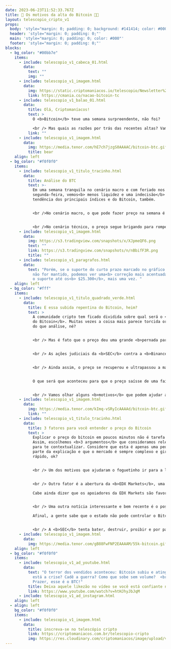 ```yaml
---
date: 2023-06-23T11:52:33.767Z
title: 🚀 Os motivos da alta do Bitcoin 🧑‍🚀
layout: telescopio_cripto_v1
props:
  body: 'style="margin: 0; padding: 0; background: #141414; color: #000"'
  header: 'style="margin: 0; padding: 0;"'
  main: 'style="margin: 0; padding: 0; color: #000"'
  footer: 'style="margin: 0; padding: 0;"'
blocks:
  - bg_color: "#00bb7e"
    items:
      - include: telescopio_v1_cabeca_01.html
        data:
          text: ""
          img: ""
      - include: telescopio_v1_imagem.html
        data:
          img: https://static.criptomaniacos.io/telescopio/Newsletter%20-%20Copia%202.png
          link: https://cmania.co/nacao-bitcoin-tc
      - include: telescopio_v1_balao_01.html
        data:
          title: Olá, Criptomaníacos!
          text: >
            O <b>Bitcoin</b> teve uma semana surpreendente, não foi?

            <br /> Mas quais as razões por trás das recentes altas? Vamos juntos no Telescópio desbravar alguns dos fatores que explicam esta subida.
          link: ""
      - include: telescopio_v1_imagem.html
        data:
          img: https://media.tenor.com/hE7ch7jzgS0AAAAC/bitcoin-btc.gif
          title: bear
    align: left
  - bg_color: "#f0f0f0"
    items:
      - include: telescopio_v1_titulo_tracinho.html
        data:
          title: Análise do BTC
          text: >-
            Em uma semana tranquila no cenário macro e com feriado nos EUA nesta
            segunda-feira, vemos<b> menos liquidez e uma indecisão</b> quanto a
            tendência dos principais índices e do Bitcoin, também. 


            <br />No cenário macro, o que pode fazer preço na semana é a sabatina de dirigentes do FED, especialmente do Jerome Powell na câmara do senado americano para falar sobre os <b>próximos passos da política monetária</b>. 


            <br />No cenário técnico, o preço segue brigando para romper resistências de curto prazo que, enquanto não forem superadas, esperamos pela continuação do processo de correção, sendo que, nos próximos dias, o Bitcoin pode ficar negociando entre <b>$26.800 e $26.200</b>. 
      - include: telescopio_v1_imagem.html
        data:
          img: https://s3.tradingview.com/snapshots/x/XJpmeQF6.png
          text: ""
          link: https://s3.tradingview.com/snapshots/n/nBbifF3R.png
          title: ""
      - include: telescopio_v1_paragrafos.html
        data:
          text: "Porém, se o suporte do curto prazo marcado no gráfico com a linha amarela
            não for mantido, podemos ver uma<b> correção mais acentuada</b> até
            o suporte até os<b> $25.300</b>, mais uma vez. "
    align: left
  - bg_color: "#fff"
    items:
      - include: telescopio_v1_titulo_quadrado_verde.html
        data:
          title: E essa subida repentina do Bitcoin, heim?
          text: >
            A comunidade cripto tem ficado dividida sobre qual será o <b>caminho
            do Bitcoin</b>. Muitas vezes a coisa mais parece torcida organizada
            do que análise, né?


            <br /> Mas é fato que o preço deu uma grande <b>pernada para cima</b> nos últimos sete dias, não foi?


            <br /> As ações judiciais da <b>SEC</b> contra a <b>Binance</b> e <b>Coinbase </b>deixaram o mercado inseguro. O anúncio do <b>Federal Reserve</b> de que poderá retornar a aumentos agressivos na taxa de juros no final do ano, levou à <b>incerteza</b> sobre os ativos de risco.


            <br /> Ainda assim, o preço se recuperou e ultrapassou a marca dos <b>30 mil dólares</b>.


            O que será que aconteceu para que o preço saísse de uma faixa preocupante e <b>recuperasse</b>, ao menos momentaneamente, regiões importantes?


            <br /> Vamos olhar alguns <b>motivos</b> que podem ajudar a explicar a <b>movimentação do preço</b> da nossa moeda tão queridinha. 🥰
      - include: telescopio_v1_imagem.html
        data:
          img: https://media.tenor.com/kImq-vSRyIcAAAAd/bitcoin-btc.gif
          link: ""
      - include: telescopio_v1_titulo_tracinho.html
        data:
          title: 3 fatores para você entender o preço do Bitcoin
          text: >
            Explicar o preço do bitcoin em poucos minutos não é tarefa fácil.
            Assim, escolhemos <b>3 argumentos</b> que consideramos relevantes
            para te contextualizar. Considere que esta é apenas uma pequena
            parte da explicação e que o mercado é sempre complexo e gira bem
            rápido, ok?


            <br /> Um dos motivos que ajudaram o foguetinho ir para a lua foi o pedido da <b>BlockRock</b> para a abertura de um <b>ETF à vista de Bitcoin</b> nos Estados Unidos. Cobrimos esse tema em um Telescópio passado.


            <br /> Outro fator é a abertura da <b>EDX Markets</b>, uma exchange de criptomoedas que tem a apoio de grandes nomes de <b>Wall Street</b> como Citadel Securities, Fidelity Investments e Charles Schwab. Ela visa atender, majoritariamente, a <b>investidores institucionais</b>. <br /> Assim, ela pode ser uma porta de acesso bem larga para que o Distrito Financeiro de Nova Iorque encontre o Bitcoin.

            Cabe ainda dizer que os apoiadores da EDX Markets são favoráveis a uma <b>ETF de Bitcoin à vista</b>, também. 


            <br /> Uma outra notícia interessante e bem recente é o posicionamento do <b>Fundo Monetário Internacional (FMI)</b>, que  disse que <b>banir</b> as criptomoedas <b>não é eficaz</b> no longo prazo. <br /> Isso pode ter dado aos investidores mais confiança no futuro do Bitcoin e contribuído para o aumento ou manutenção do preço.

            Afinal, a gente sabe que o estado não pode controlar o Bitcoin. Mas uma grande instituição admitir isso, dá mais credibilidade e pode atrair mais interessados ao mercado, né?


            <br /> A <b>SEC</b> tenta bater, destruir, proibir e por para baixo. Mas não adianta: o Bitcoin está aí pleno, leve e solto, se preparando para um <b>futuro glorioso e de generosas recompensas</b> para os que acreditam em seu potencial.
      - include: telescopio_v1_imagem.html
        data:
          img: https://media.tenor.com/gB88FwFNP2EAAAAM/55k-bitcoin.gif
    align: left
  - bg_color: "#f0f0f0"
    items:
      - include: telescopio_v1_ad_youtube.html
        data:
          text: "O terror dos vendidos aconteceu: Bitcoin subiu e atingiu os $30k! Onde
            está a crise? Cadê a guerra? Como que sobe sem volume?  <br />
            Prazer, esse é o BTC!"
          title: Deixa aquele likezão no vídeo se você está confiante no BTC!
          link: https://www.youtube.com/watch?v=htHJhyJbJqM
      - include: telescopio_v1_ad_instagram.html
    align: left
  - align: left
    bg_color: "#f0f0f0"
    items:
      - include: telescopio_v1_imagem.html
        data:
          title: inscreva-se no telescópio cripto
          link: https://criptomaniacos.com.br/telescopio-cripto
          img: https://res.cloudinary.com/criptomaniacos/image/upload/v1662133224/telescopio/inscreva-se-telescopio.png
---
```

